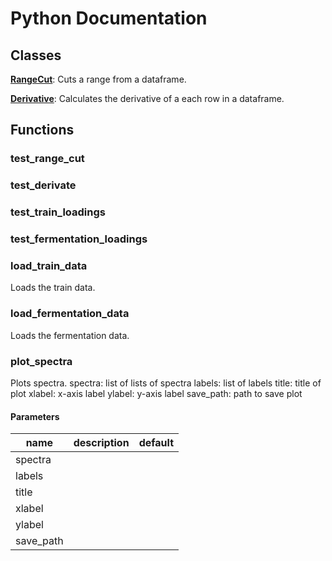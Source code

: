 # Python Documentation

## Classes

**[RangeCut](RangeCut.md)**: Cuts a range from a dataframe. 

**[Derivative](Derivative.md)**: Calculates the derivative of a each row in a dataframe. 


## Functions

### test_range_cut







### test_derivate







### test_train_loadings







### test_fermentation_loadings







### load_train_data


Loads the train data. 




### load_fermentation_data


Loads the fermentation data. 




### plot_spectra


Plots spectra. spectra: list of lists of spectra labels: list of labels title: title of plot xlabel: x-axis label ylabel: y-axis label save_path: path to save plot 
#### Parameters
name | description | default
--- | --- | ---
spectra |  | 
labels |  | 
title |  | 
xlabel |  | 
ylabel |  | 
save_path |  | 




